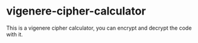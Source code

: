# vigenere-cipher-calculator
This is a vigenere cipher calculator, you can encrypt and decrypt the code with it.
